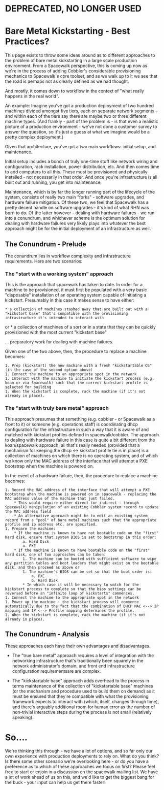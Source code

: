 
# **DEPRECATED, NO LONGER USED**

# Bare Metal Kickstarting - Best Practices?
 


This page exists to throw some ideas around as to different approaches to the problem of bare metal kickstarting in a large scale production environment.  From a Spacewalk perspective, this is coming up now as we're in the process of adding Cobbler's considerable provisioning mechanics to Spacewalk's core toolset, and as we walk up to it we see that the road is perhaps not as clearly defined as we had thought.

And mostly, it comes down to workflow in the context of "what really happens in the real world".

An example: Imagine you've got a production deployment of two hundred machines divided amongst five tiers, each on separate network segments - and within each of the tiers say there are maybe two or three different machine types.  (And frankly - part of the problem is - is that even a realistic picture of a production environment - we've not done a customer survey to answer the question, so it's just a guess at what we imagine would be a pretty complex deployment.)

Given that architecture, you've got a two main workflows: initial setup, and maintenance.

Initial setup includes a bunch of truly one-time stuff like network wiring and configuration, rack installation, power distribution, etc.  And then comes time to add computers to all this.  These must be provisioned and physically installed - not necessarily in that order.  And once you're infrastructure is all built out and running, you get into maintenance.

Maintenance, which is by far the longer running part of the lifecycle of the system, consists of really two main "forks" - software upgrades, and hardware failure mitigation.  Of these two, we feel that Spacewalk has a pretty decent handle on software upgrades - it's kind of what RHN was born to do.  Of the latter however - dealing with hardware failures - we run into a conundrum, and whichever scheme is the optimum solution for dealing with hardware failures  very likely plays into whatever the best approach might be for the initial deployment of an infrastructure as well.
## The Conundrum - Prelude



The conundrum lies in workflow complexity and infrastructure requirements.  Here are two scenarios:
### The "start with a working system" approach



This is the approach that spacewalk has taken to date.  In order for a machine to be provisioned, it must first be populated with a very basic "disposable" installation of an operating system capable of initiating a kickstart.  Presumably in this case it makes sense to have either:

    * a collection of machines stashed away that are built out with a "kickstart base" that's compatible with the provisioning infrastructure it's intended to interact with
or
    * a collection of machines of a sort or in a state that they can be quickly provisioned with the most current "kickstart base"

... preparatory work for dealing with machine failures.

Given one of the two above, then, the procedure to replace a machine becomes:

    1. Prep (kickstart) the new machine with a fresh "kickstartable OS" (in the case of the second option above)
    1. Connect the machine to an appropriate spot in the network
    1. Interact with the machine to initiate the kickstart process (e.g. koan or via Spacewalk) such that the correct kickstart profile is selected for building
    1. When the kickstart is complete, rack the machine (if it's not already in place).
### The "start with truly bare metal" approach



This approach presumes that something (e.g. cobbler - or Spacewalk as a front to it) or someone (e.g. operations staff) is coordinating dhcp configuration for the infrastructure in such a way that it is aware of and matched with kickstart profiles defined in spacewalk/cobbler.  The approach to dealing with hardware failure in this case is quite a bit different from the koan/spacewalk approach: all that's really needed (provided that a mechanism for keeping the dhcp <-> kickstart profile tie is in place) is a collection of machines on which there is no operating system, and of which we know only the MAC address of the interface that will attempt a PXE bootstrap when the machine is powered on.

In the event of a hardware failure, then, the procedure to replace a machine becomes:

    1. Record the MAC address of the interface that will attempt a PXE bootstrap when the machine is powered on in spacewalk - replacing the MAC address value of the machine that just failed.
        * This would require either direct (or indirect - through Spacewalk) manipulation of an existing Cobbler system record to update the MAC address field
        * An alternative approach might be to edit an existing system record from a "pool" of bare metal machines such that the appropriate profile and ip address etc. are specified.
    1. Prepare the machine:
        * If the machine is known to have not bootable code on the "first" hard disk, ensure that system BIOS is set to bootstrap in this order:
            a. Hard Disk
            a. PXE
        * If the machine is known to have bootable code on the "first" hard disk, one of two approaches can be taken:
            1. The machine can be booted with sufficient software to wipe any partition tables and boot loaders that might exist on the bootable disk, and then proceed as above or 
            1. The machine's BIOS can be set so that the boot order is:
                a. PXE
                b. Hard Disk
            * In which case it will be necessary to watch for the kickstart process to complete so that the bios settings can be reversed before an "infinite loop of kickstarts" commences.
    1. Connect the machine to the appropriate spot in the network
    1. Power up the machine - the kickstart process will commence automatically due to the fact that the combination of DHCP MAC <--> IP mapping and IP <--> Profile mapping determines the profile.
    1. When the kickstart is complete, rack the machine (if it's not already in place).
## The Conundrum - Analysis



These approaches each have their own advantages and disadvantages.

* The "true bare metal" approach requires a level of integration with the networking infrastructure that's traditionally been squarely in the network administrator's domain, and front end infrastructure configuration requirementsare are complex.

* The "kickstartable base" approach adds overhead to the process in terms maintenance of the collection of "kickstartable base" machines (or the mechanism and procedure used to build them on demand) as it must be ensured that they're compatible with what the provisioning framework expects to interact with (which, itself, changes through time), and there's arguably additional room for human error as the number of non-trivial interactive steps during the process is not small (relatively speaking).
# So....
 


We're thinking this through - we have a lot of options, and so far only our own experience with production deployments to rely on.  What do you think?  Is there some other scenario we're overlooking here - or do you have a preference as to which of these approaches we focus on first?  Please feel free to start or enjoin in a discussion on the spacewalk mailing list.  We have a lot of work ahead of us on this, and we'd like to get the biggest bang for the buck - your input can help us get there faster!